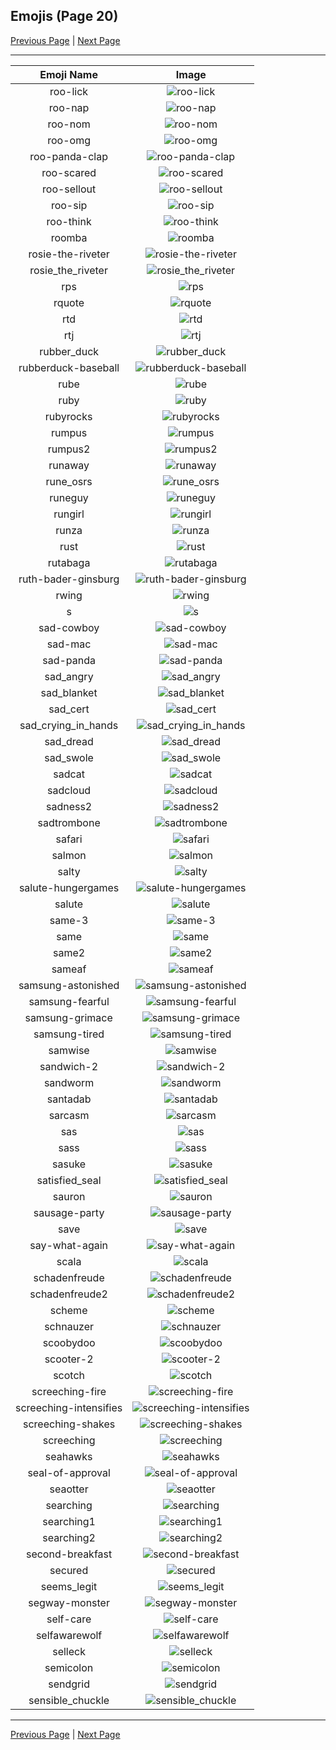
## Emojis (Page 20)

[Previous Page](/docs/denverdevs/page-q-0019.md)
  | [Next Page](/docs/denverdevs/page-s-0021.md)

<hr />

|Emoji Name|Image|
| :-: | :-: |
|roo-lick| ![roo-lick](/emojis/denverdevs/roo-lick.png)|
|roo-nap| ![roo-nap](/emojis/denverdevs/roo-nap.png)|
|roo-nom| ![roo-nom](/emojis/denverdevs/roo-nom.png)|
|roo-omg| ![roo-omg](/emojis/denverdevs/roo-omg.png)|
|roo-panda-clap| ![roo-panda-clap](/emojis/denverdevs/roo-panda-clap.gif)|
|roo-scared| ![roo-scared](/emojis/denverdevs/roo-scared.png)|
|roo-sellout| ![roo-sellout](/emojis/denverdevs/roo-sellout.png)|
|roo-sip| ![roo-sip](/emojis/denverdevs/roo-sip.png)|
|roo-think| ![roo-think](/emojis/denverdevs/roo-think.png)|
|roomba| ![roomba](/emojis/denverdevs/roomba.png)|
|rosie-the-riveter| ![rosie-the-riveter](/emojis/denverdevs/rosie-the-riveter.png)|
|rosie_the_riveter| ![rosie_the_riveter](/emojis/denverdevs/rosie_the_riveter.png)|
|rps| ![rps](/emojis/denverdevs/rps.gif)|
|rquote| ![rquote](/emojis/denverdevs/rquote.gif)|
|rtd| ![rtd](/emojis/denverdevs/rtd.png)|
|rtj| ![rtj](/emojis/denverdevs/rtj.png)|
|rubber_duck| ![rubber_duck](/emojis/denverdevs/rubber_duck.png)|
|rubberduck-baseball| ![rubberduck-baseball](/emojis/denverdevs/rubberduck-baseball.png)|
|rube| ![rube](/emojis/denverdevs/rube.png)|
|ruby| ![ruby](/emojis/denverdevs/ruby.png)|
|rubyrocks| ![rubyrocks](/emojis/denverdevs/rubyrocks.png)|
|rumpus| ![rumpus](/emojis/denverdevs/rumpus.png)|
|rumpus2| ![rumpus2](/emojis/denverdevs/rumpus2.png)|
|runaway| ![runaway](/emojis/denverdevs/runaway.gif)|
|rune_osrs| ![rune_osrs](/emojis/denverdevs/rune_osrs.png)|
|runeguy| ![runeguy](/emojis/denverdevs/runeguy.png)|
|rungirl| ![rungirl](/emojis/denverdevs/rungirl.png)|
|runza| ![runza](/emojis/denverdevs/runza.jpg)|
|rust| ![rust](/emojis/denverdevs/rust.png)|
|rutabaga| ![rutabaga](/emojis/denverdevs/rutabaga.jpg)|
|ruth-bader-ginsburg| ![ruth-bader-ginsburg](/emojis/denverdevs/ruth-bader-ginsburg.png)|
|rwing| ![rwing](/emojis/denverdevs/rwing.png)|
|s| ![s](/emojis/denverdevs/s.jpg)|
|sad-cowboy| ![sad-cowboy](/emojis/denverdevs/sad-cowboy.png)|
|sad-mac| ![sad-mac](/emojis/denverdevs/sad-mac.png)|
|sad-panda| ![sad-panda](/emojis/denverdevs/sad-panda.gif)|
|sad_angry| ![sad_angry](/emojis/denverdevs/sad_angry.gif)|
|sad_blanket| ![sad_blanket](/emojis/denverdevs/sad_blanket.gif)|
|sad_cert| ![sad_cert](/emojis/denverdevs/sad_cert.png)|
|sad_crying_in_hands| ![sad_crying_in_hands](/emojis/denverdevs/sad_crying_in_hands.gif)|
|sad_dread| ![sad_dread](/emojis/denverdevs/sad_dread.gif)|
|sad_swole| ![sad_swole](/emojis/denverdevs/sad_swole.png)|
|sadcat| ![sadcat](/emojis/denverdevs/sadcat.png)|
|sadcloud| ![sadcloud](/emojis/denverdevs/sadcloud.png)|
|sadness2| ![sadness2](/emojis/denverdevs/sadness2.png)|
|sadtrombone| ![sadtrombone](/emojis/denverdevs/sadtrombone.png)|
|safari| ![safari](/emojis/denverdevs/safari.png)|
|salmon| ![salmon](/emojis/denverdevs/salmon.jpg)|
|salty| ![salty](/emojis/denverdevs/salty.gif)|
|salute-hungergames| ![salute-hungergames](/emojis/denverdevs/salute-hungergames.png)|
|salute| ![salute](/emojis/denverdevs/salute.gif)|
|same-3| ![same-3](/emojis/denverdevs/same-3.png)|
|same| ![same](/emojis/denverdevs/same.png)|
|same2| ![same2](/emojis/denverdevs/same2.png)|
|sameaf| ![sameaf](/emojis/denverdevs/sameaf.png)|
|samsung-astonished| ![samsung-astonished](/emojis/denverdevs/samsung-astonished.png)|
|samsung-fearful| ![samsung-fearful](/emojis/denverdevs/samsung-fearful.png)|
|samsung-grimace| ![samsung-grimace](/emojis/denverdevs/samsung-grimace.png)|
|samsung-tired| ![samsung-tired](/emojis/denverdevs/samsung-tired.png)|
|samwise| ![samwise](/emojis/denverdevs/samwise.png)|
|sandwich-2| ![sandwich-2](/emojis/denverdevs/sandwich-2.png)|
|sandworm| ![sandworm](/emojis/denverdevs/sandworm.png)|
|santadab| ![santadab](/emojis/denverdevs/santadab.gif)|
|sarcasm| ![sarcasm](/emojis/denverdevs/sarcasm.png)|
|sas| ![sas](/emojis/denverdevs/sas.png)|
|sass| ![sass](/emojis/denverdevs/sass.png)|
|sasuke| ![sasuke](/emojis/denverdevs/sasuke.png)|
|satisfied_seal| ![satisfied_seal](/emojis/denverdevs/satisfied_seal.jpg)|
|sauron| ![sauron](/emojis/denverdevs/sauron.jpg)|
|sausage-party| ![sausage-party](/emojis/denverdevs/sausage-party.gif)|
|save| ![save](/emojis/denverdevs/save.png)|
|say-what-again| ![say-what-again](/emojis/denverdevs/say-what-again.gif)|
|scala| ![scala](/emojis/denverdevs/scala.png)|
|schadenfreude| ![schadenfreude](/emojis/denverdevs/schadenfreude.png)|
|schadenfreude2| ![schadenfreude2](/emojis/denverdevs/schadenfreude2.gif)|
|scheme| ![scheme](/emojis/denverdevs/scheme.png)|
|schnauzer| ![schnauzer](/emojis/denverdevs/schnauzer.png)|
|scoobydoo| ![scoobydoo](/emojis/denverdevs/scoobydoo.png)|
|scooter-2| ![scooter-2](/emojis/denverdevs/scooter-2.jpg)|
|scotch| ![scotch](/emojis/denverdevs/scotch.jpg)|
|screeching-fire| ![screeching-fire](/emojis/denverdevs/screeching-fire.gif)|
|screeching-intensifies| ![screeching-intensifies](/emojis/denverdevs/screeching-intensifies.gif)|
|screeching-shakes| ![screeching-shakes](/emojis/denverdevs/screeching-shakes.gif)|
|screeching| ![screeching](/emojis/denverdevs/screeching.png)|
|seahawks| ![seahawks](/emojis/denverdevs/seahawks.png)|
|seal-of-approval| ![seal-of-approval](/emojis/denverdevs/seal-of-approval.png)|
|seaotter| ![seaotter](/emojis/denverdevs/seaotter.jpg)|
|searching| ![searching](/emojis/denverdevs/searching.gif)|
|searching1| ![searching1](/emojis/denverdevs/searching1.gif)|
|searching2| ![searching2](/emojis/denverdevs/searching2.gif)|
|second-breakfast| ![second-breakfast](/emojis/denverdevs/second-breakfast.png)|
|secured| ![secured](/emojis/denverdevs/secured.png)|
|seems_legit| ![seems_legit](/emojis/denverdevs/seems_legit.gif)|
|segway-monster| ![segway-monster](/emojis/denverdevs/segway-monster.jpg)|
|self-care| ![self-care](/emojis/denverdevs/self-care.png)|
|selfawarewolf| ![selfawarewolf](/emojis/denverdevs/selfawarewolf.png)|
|selleck| ![selleck](/emojis/denverdevs/selleck.jpg)|
|semicolon| ![semicolon](/emojis/denverdevs/semicolon.png)|
|sendgrid| ![sendgrid](/emojis/denverdevs/sendgrid.png)|
|sensible_chuckle| ![sensible_chuckle](/emojis/denverdevs/sensible_chuckle.gif)|

<hr/>

[Previous Page](/docs/denverdevs/page-q-0019.md)
  | [Next Page](/docs/denverdevs/page-s-0021.md)